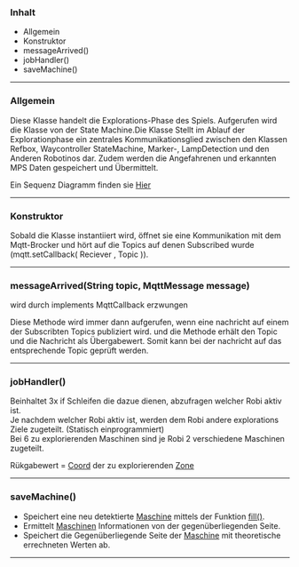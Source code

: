 ### Inhalt ###
- Allgemein
- Konstruktor
- messageArrived()
- jobHandler()
- saveMachine()


----------
### Allgemein ###

Diese Klasse handelt die Explorations-Phase des Spiels. Aufgerufen wird die Klasse von der State Machine.Die Klasse Stellt im Ablauf der Explorationphase ein zentrales Kommunikationsglied zwischen den Klassen Refbox, Waycontroller StateMachine, Marker-, LampDetection und den Anderen Robotinos dar. Zudem werden die Angefahrenen und erkannten MPS Daten gespeichert und Übermittelt. 

Ein Sequenz Diagramm finden sie  [Hier](ExploCommunication)
 
----------


### Konstruktor ###
Sobald die Klasse instantiiert wird, öffnet sie eine Kommunikation mit dem Mqtt-Brocker und hört auf die Topics auf denen Subscribed wurde (mqtt.setCallback( Reciever , Topic )).


----------


### messageArrived(String topic, MqttMessage message) ###
wird durch implements MqttCallback erzwungen

Diese Methode wird immer dann aufgerufen, wenn eine nachricht auf einem der Subscribten Topics publiziert wird. und die Methode erhält den Topic und die Nachricht als Übergabewert. Somit kann bei der nachricht auf das entsprechende Topic geprüft werden.  

----------

### jobHandler() ###

Beinhaltet 3x if Schleifen die dazue dienen, abzufragen welcher Robi aktiv ist.   
Je nachdem welcher Robi aktiv ist, werden dem Robi andere explorations Ziele zugeteilt. (Statisch einprogrammiert)    
Bei 6 zu explorierenden Maschinen sind je Robi 2 verschiedene Maschinen zugeteilt.   

Rükgabewert = [Coord](Coord) der zu explorierenden [Zone](Zones)   

----------

### saveMachine() ###

- Speichert eine neu detektierte [Maschine](Machine) mittels der Funktion [fill()](fill()).     
- Ermittelt [Maschinen](Machine) Informationen von der gegenüberliegenden Seite.   
- Speichert die Gegenüberliegende Seite der [Maschine](Machine) mit theoretische errechneten Werten ab.  

----------